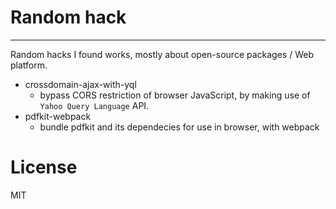 # Random hack

---

Random hacks I found works, mostly about open-source packages / Web platform.

- crossdomain-ajax-with-yql
    - bypass CORS restriction of browser JavaScript, by making use of `Yahoo Query Language` API.
- pdfkit-webpack
    - bundle pdfkit and its dependecies for use in browser, with webpack

# License

MIT

